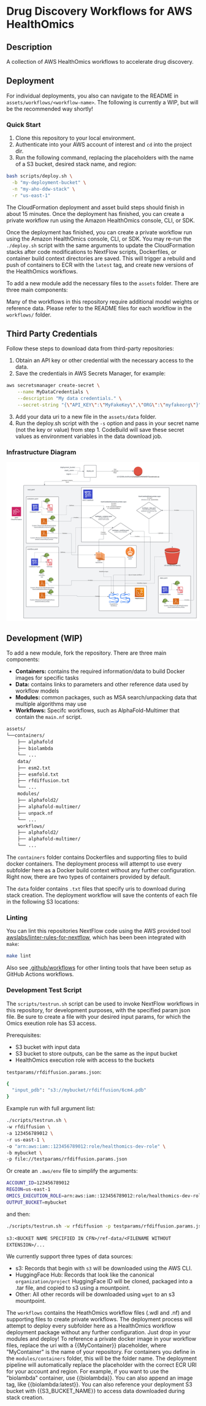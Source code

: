# Drug Discovery Workflows for AWS HealthOmics

## Description

A collection of AWS HealthOmics workflows to accelerate drug discovery.

## Deployment

For individual deployments, you also can navigate to the README in `assets/workflows/<workflow-name>`. The following is currently a WIP, but will be the recommended way shortly!

### Quick Start

1. Clone this repository to your local environment.
2. Authenticate into your AWS account of interest and `cd` into the project dir.
3. Run the following command, replacing the placeholders with the name of a S3 bucket,
desired stack name, and region:

```bash
bash scripts/deploy.sh \
  -b "my-deployment-bucket" \
  -n "my-aho-ddw-stack" \
  -r "us-east-1"
```

The CloudFormation deployment and asset build steps should finish in about 15 minutes. Once the deployment has finished, you can create a private workflow run using the Amazon HealthOmics console, CLI, or SDK.

Once the deployment has finished, you can create a private workflow run using the Amazon HealthOmics console, CLI, or SDK. You may re-run the `./deploy.sh` script with the same arguments to update the CloudFormation stacks after code modifications to NextFlow scripts, Dockerfiles, or container build context directories are saved. This will trigger a rebuild and push of containers to ECR with the `latest` tag, and create new versions of the HealthOmics workflows.

To add a new module add the necessary files to the `assets` folder. There are three main components:

Many of the workflows in this repository require additional model weights or reference data. Please refer to the README files for each workflow in the `workflows/` folder.

## Third Party Credentials

Follow these steps to download data from third-party repositories:

1. Obtain an API key or other credential with the necessary access to the data.
2. Save the credentials in AWS Secrets Manager, for example:

```bash
aws secretsmanager create-secret \
    --name MyDataCredentials \
    --description "My data credentials." \
    --secret-string "{\"API_KEY\":\"MyFakeKey\",\"ORG\":\"myfakeorg\"}"
```

3. Add your data uri to a new file in the `assets/data` folder.
4. Run the deploy.sh script with the `-s` option and pass in your secret name (not the key or value) from step 1. CodeBuild will save these secret values as environment variables in the data download job.

### Infrastructure Diagram

<!-- Not final form yet -->
<img src="./img/infra-diagram.png" />

## Development (WIP)

To add a new module, fork the repository. There are three main components:

* **Containers:** contains the required information/data to build Docker images for specific tasks
* **Data:** contains links to parameters and other reference data used by workflow models
* **Modules:** common packages, such as MSA search/unpacking data that multiple algorithms may use
* **Workflows:** Specifc workflows, such as AlphaFold-Multimer that contain the `main.nf` script.

```txt
assets/
└──containers/
    ├── alphafold
    ├── biolambda
    └── ...
    data/
    ├── esm2.txt
    ├── esmfold.txt
    ├── rfdiffusion.txt
    └── ...
    modules/
    ├── alphafold2/
    ├── alphafold-multimer/
    ├── unpack.nf
    └── ...
    workflows/
    ├── alphafold2/
    ├── alphafold-multimer/
    └── ...
```

The `containers` folder contains Dockerfiles and supporting files to build docker containers. The deployment process will attempt to use every subfolder here as a Docker build context without any further configuration. Right now, there are two types of containers provided by default.

The `data` folder contains `.txt` files that specify uris to download during stack creation. The deployment workflow will save the contents of each file in the following S3 locations:

### Linting

You can lint this repositories NextFlow code using the AWS provided tool [awslabs/linter-rules-for-nextflow](https://github.com/awslabs/linter-rules-for-nextflow), which has been been integrated with `make`:

```bash
make lint
```

Also see [.github/workflows](./.github/workflows/) for other linting tools that have been setup as GitHub Actions workflows.

### Development Test Script

The `scripts/testrun.sh` script can be used to invoke NextFlow workflows in this repository, for development purposes, with the specified param json file. Be sure to create a file with your desired input params, for which the Omics exeution role has S3 access.

Prerequisites:
- S3 bucket with input data
- S3 bucket to store outputs, can be the same as the input bucket
- HealthOmics execution role with access to the buckets


`testparams/rfdiffusion.params.json`:
```sh
{
  "input_pdb": "s3://mybucket/rfdiffusion/6cm4.pdb"
}
```

Example run with full argument list:

```sh
./scripts/testrun.sh \
-w rfdiffusion \
-a 123456789012 \
-r us-east-1 \
-o "arn:aws:iam::123456789012:role/healthomics-dev-role" \
-b mybucket \
-p file://testparams/rfdiffusion.params.json
```

Or create an `.aws/env` file to simplify the arguments:
```sh
ACCOUNT_ID=123456789012
REGION=us-east-1
OMICS_EXECUTION_ROLE=arn:aws:iam::123456789012:role/healthomics-dev-role
OUTPUT_BUCKET=mybucket
```

and then:
```sh
./scripts/testrun.sh -w rfdiffusion -p testparams/rfdiffusion.params.json
```

`s3:<BUCKET NAME SPECIFIED IN CFN>/ref-data/<FILENAME WITHOUT EXTENSION>/...`

We currently support three types of data sources:

- s3: Records that begin with `s3` will be downloaded using the AWS CLI.
- HuggingFace Hub: Records that look like the canonical `organization/project` HuggingFace ID will be cloned, packaged into a .tar file, and copied to s3 using a mountpoint.
- Other: All other records will be downloaded using `wget` to an s3 mountpoint.

The `workflows` contains the HeathOmics workflow files (.wdl and .nf) and supporting files to create private workflows. The deployment process will attempt to deploy every subfolder here as a HealthOmics workflow deployment package without any further configuration. Just drop in your modules and deploy! To reference a private docker image in your workflow files, replace the uri with a {{MyContainer}} placeholder, where "MyContainer" is the name of your repository. For containers you define in the `modules/containers` folder, this will be the folder name. The deployment pipeline will automatically replace the placeholder with the correct ECR URI for your account and region. For example, if you want to use the "biolambda" container, use {{biolambda}}. You can also append an image tag, like {{biolambda:latest}}. You can also reference your deployment S3 bucket with {{S3_BUCKET_NAME}} to access data downloaded during stack creation.
